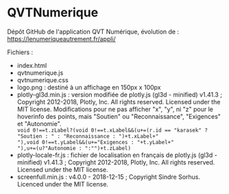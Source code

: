 # QVTNumerique

Dépôt GitHub de l'application QVT Numérique, évolution de : https://lenumeriqueautrement.fr/appli/

Fichiers :

<ul>
  <li>index.html</li>
  <li>qvtnumerique.js</li>
  <li>qvtnumerique.css</li>
  <li>logo.png : destiné à un affichage en 150px x 100px</li>
  <li>plotly-gl3d.min.js : version modifiée de plotly.js (gl3d - minified) v1.41.3 ; Copyright 2012-2018, Plotly, Inc. All rights reserved. Licensed under the MIT license. Modifications pour ne pas afficher "x", "y", ni "z" pour le hoverinfo des points, mais "Soutien" ou "Reconnaissance", "Exigences" et "Autonomie".</li>
  <code>void 0!==t.zLabel?(void 0!==t.xLabel&&(u+=(r.id == "karasek" ? "Soutien : " : "Reconnaissance : ")+t.xLabel+"<br>"),void 0!==t.yLabel&&(u+="Exigences : "+t.yLabel+"<br>"),u+=(u?"Autonomie : ":"")+t.zLabel)</code>
<li>plotly-locale-fr.js : fichier de localisation en français de plotly.js (gl3d - minified) v1.41.3 ; Copyright 2012-2018, Plotly, Inc. All rights reserved. Licensed under the MIT license.</li>
<li>screenfull.min.js : v4.0.0 - 2018-12-15 ; Copyright Sindre Sorhus. Licenced under the MIT license.</li>
  </ul>
